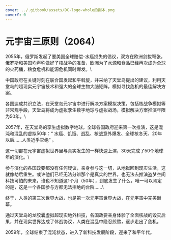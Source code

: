 ```yaml
---
cover: ../.gitbook/assets/DC-logo-whole的副本.png
coverY: 0
---
```


# 元宇宙三原则（2064）

2055年，俄罗斯发起了要美国全球赔偿-水癌损失的倡议，双方在欧洲剑拔弩张， 俄罗斯和美国均声称做好了核战争的准备，欧洲为了水源和食品已经再次成为全球的火药桶，粮食危机和能源危机同时爆发。\


中国政府在关键时刻在联合国发起和平斡旋，并采纳了天堂岛提出的建议，利用天堂岛的超现实元宇宙技术和强大的全球生物大脑矩阵，模拟寻找危机的最佳解决方案。



各国达成共识立法，在天堂岛元宇宙中进行解决方案模拟决策，包括核战争模拟等非常规手段，天堂岛将成为虚拟孪生数字地球与虚拟战场，模拟解决方案推演年限为50年。\


2057年，在天堂岛的孪生虚拟数字地球，全球各国政府迎来第一次推演，这是混沌和混乱的虚拟50年：“ 水癌、饥饿、战乱、核战意外爆发、全球核冬天、20年以后......人类近乎灭绝” 。

这一切都在元宇宙虚拟世界里与真实发生的一样快速上演，30天完成了50个地球年的演化。\


参与演化的各国政要都没有任何疑议，亲身参与这一切，从地狱回到现实生活，这就像劫后重生。或许他们已经无法分辨那个是真实的世界，也无法去推演盗梦空间科技可怕的未来，谁也不知道这1个月（50年），到底发生了什么，唯一可以肯定的是，这是一个各国参与方都无法拒绝的台阶......\


终于，人类的第三次世界大战，也是第一次元宇宙世界大战，在元宇宙中完美谢幕。



通过天堂岛的龙胶囊虚拟超现实地外科技，各国政要亲身体验了全面核战的毁灭后果，并在现实世界达成了休战协议，人类在混乱中隐忍煎熬，逐步走出了危机。



2059年，全球结束了混沌状态，进入了新科技发展阶段，迎来了和平年代。

